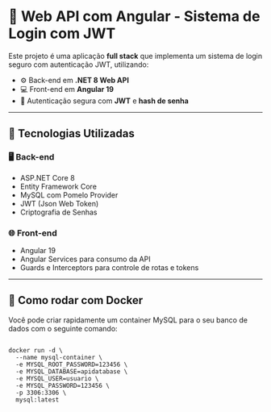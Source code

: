<h1>🔐 Web API com Angular - Sistema de Login com JWT</h1>

<p>Este projeto é uma aplicação <strong>full stack</strong> que implementa um sistema de login seguro com autenticação JWT, utilizando:</p>

<ul>
  <li>⚙️ Back-end em <strong>.NET 8 Web API</strong></li>
  <li>💻 Front-end em <strong>Angular 19</strong></li>
  <li>🔐 Autenticação segura com <strong>JWT</strong> e <strong>hash de senha</strong></li>
</ul>

<hr>

<h2>🚀 Tecnologias Utilizadas</h2>

<h3>🖥️ Back-end</h3>
<ul>
  <li>ASP.NET Core 8</li>
  <li>Entity Framework Core</li>
  <li>MySQL com Pomelo Provider</li>
  <li>JWT (Json Web Token)</li>
  <li>Criptografia de Senhas</li>
</ul>

<h3>🌐 Front-end</h3>
<ul>
  <li>Angular 19</li>
  <li>Angular Services para consumo da API</li>
  <li>Guards e Interceptors para controle de rotas e tokens</li>
</ul>

<hr>

<h2>🐳 Como rodar com Docker</h2>

<p>Você pode criar rapidamente um container MySQL para o seu banco de dados com o seguinte comando:</p>

<pre>
<code>
docker run -d \
  --name mysql-container \
  -e MYSQL_ROOT_PASSWORD=123456 \
  -e MYSQL_DATABASE=apidatabase \
  -e MYSQL_USER=usuario \
  -e MYSQL_PASSWORD=123456 \
  -p 3306:3306 \
  mysql:latest
</code>
</pre>

